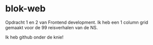 # blok-web
Opdracht 1 en 2 van Frontend development. Ik heb een 1 column grid gemaakt voor de 99 reisverhalen van de NS.

Ik heb github onder de knie!
